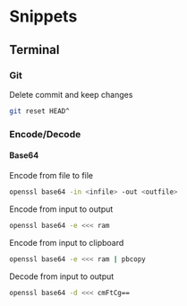 # Snippets

## Terminal

### Git

Delete commit and keep changes

```bash
git reset HEAD^
```

### Encode/Decode

#### Base64

Encode from file to file

```bash
openssl base64 -in <infile> -out <outfile>
```

Encode from input to output

```bash
openssl base64 -e <<< ram
```

Encode from input to clipboard

```bash
openssl base64 -e <<< ram | pbcopy
```

Decode from input to output

```bash
openssl base64 -d <<< cmFtCg==
```
